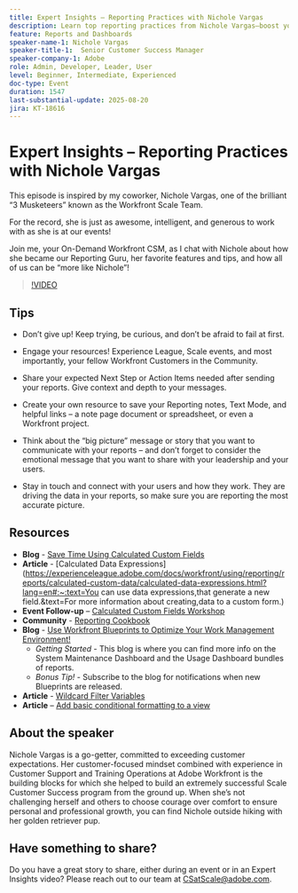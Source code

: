```yaml
---
title: Expert Insights – Reporting Practices with Nichole Vargas
description: Learn top reporting practices from Nichole Vargas—boost your Workfront reporting skills with calculated fields, storytelling tips, and community-driven resources.
feature: Reports and Dashboards
speaker-name-1: Nichole Vargas
speaker-title-1:  Senior Customer Success Manager
speaker-company-1: Adobe
role: Admin, Developer, Leader, User
level: Beginner, Intermediate, Experienced
doc-type: Event
duration: 1547
last-substantial-update: 2025-08-20
jira: KT-18616
---
```


# Expert Insights – Reporting Practices with Nichole Vargas

This episode is inspired by my coworker, Nichole Vargas, one of the brilliant “3 Musketeers” known as the Workfront Scale Team.

For the record, she is just as awesome, intelligent, and generous to work with as she is at our events! 

Join me, your On-Demand Workfront CSM, as I chat with Nichole about how she became our Reporting Guru, her favorite features and tips, and how all of us can be “more like Nichole”! 

>[!VIDEO](https://video.tv.adobe.com/v/3469894/?learn=on&enablevpops)

## Tips

* Don’t give up! Keep trying, be curious, and don’t be afraid to fail at first. 
* Engage your resources! Experience League, Scale events, and most importantly, your fellow Workfront Customers in the Community. 
* Share your expected Next Step or Action Items needed after sending your reports. Give context and depth to your messages.

* Create your own resource to save your Reporting notes, Text Mode, and helpful links – a note page document or spreadsheet, or even a Workfront project. 
* Think about the “big picture” message or story that you want to communicate with your reports – and don’t forget to consider the emotional message that you want to share with your leadership and your users. 
* Stay in touch and connect with your users and how they work. They are driving the data in your reports, so make sure you are reporting the most accurate picture. 

## Resources

* **Blog** - [Save Time Using Calculated Custom Fields](https://experienceleaguecommunities.adobe.com/t5/workfront-blogs/save-time-using-calculated-fields-to-capture-dates-details-and/ba-p/518237)
* **Article** - [Calculated Data Expressions](https://experienceleague.adobe.com/docs/workfront/using/reporting/reports/calculated-custom-data/calculated-data-expressions.html?lang=en#:~:text=You can use data expressions,that generate a new field.&text=For more information about creating,data to a custom form.)
* **Event Follow-up** – [Calculated Custom Fields Workshop](https://experienceleaguecommunities.adobe.com/t5/workfront-discussions/follow-up-calculated-custom-fields-workshop/td-p/592725)
* **Community** - [Reporting Cookbook](https://experienceleaguecommunities.adobe.com/t5/workfront-discussions/the-first-ever-adobe-workfront-customer-reporting-cookbook-is/m-p/478722#M1406)
* **Blog** - [Use Workfront Blueprints to Optimize Your Work Management Environment!](https://experienceleaguecommunities.adobe.com/t5/workfront-blogs/use-workfront-blueprints-to-optimize-your-work-management/ba-p/547147)
   * *Getting Started* - This blog is where you can find more info on the System Maintenance Dashboard and the Usage Dashboard bundles of reports. 
   * *Bonus Tip!* - Subscribe to the blog for notifications when new Blueprints are released. 
* **Article** - [Wildcard Filter Variables](https://experienceleague.adobe.com/docs/workfront/using/reporting/reports/report-elements/understand-wildcard-filter-variables.html?lang=en)
* **Article** – [Add basic conditional formatting to a view](https://experienceleague.adobe.com/docs/workfront-learn/tutorials-workfront/reporting/basic-reporting/add-basic-conditional-formatting-to-a-view.html?lang=en)

## About the speaker

Nichole Vargas is a go-getter, committed to exceeding customer expectations. Her customer-focused mindset combined with experience in Customer Support and Training Operations at Adobe Workfront is the building blocks for which she helped to build an extremely successful Scale Customer Success program from the ground up. When she’s not challenging herself and others to choose courage over comfort to ensure personal and professional growth, you can find Nichole outside hiking with her golden retriever pup. 

## Have something to share?

Do you have a great story to share, either during an event or in an Expert Insights video? Please reach out to our team at [CSatScale@adobe.com](mailto:CSatScale@adobe.com).

